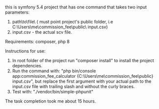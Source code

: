 this is symfony 5.4 project that has one command that takes two input parameters:
1. path\to\file\ ( must point project's public folder, i.e C:\Users\me\commission_fee\public\ input.csv)
2. input.csv - the actual scv file.

Requirements:
    composer, php 8

Instructions for use:

1. In root folder of the project run "composer install" to install the project dependencies.
2. Run the command with: "php bin/console app:commission_fee_calculator {C:\Users\me\commission_fee\public\} input.csv", but replace the first argument with your actual path to the input.csv file with trailing slash and without the curly braces.
3. Test with: "./vendor/bin/simple-phpunit"


The task completion took me about 15 hours.

